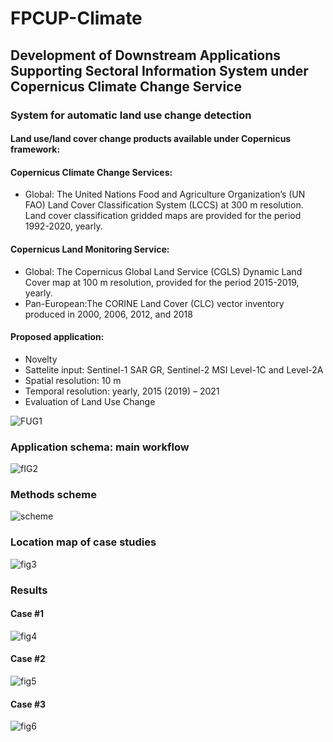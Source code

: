 # FPCUP-Climate
## Development of Downstream Applications Supporting Sectoral Information System under Copernicus Climate Change Service

### System for automatic land use change detection


#### Land use/land cover change products available under Copernicus framework:

#### Copernicus Climate Change Services:
- Global: The United Nations Food and Agriculture Organization’s (UN FAO) Land Cover Classification System (LCCS) at 300 m resolution. Land cover classification gridded maps are provided for the period 1992-2020, yearly.

#### Copernicus Land Monitoring Service:
- Global: The Copernicus Global Land Service (CGLS) Dynamic Land Cover map at 100 m resolution, provided for the period 2015-2019, yearly.
- Pan-European:The CORINE Land Cover (CLC) vector inventory produced in 2000, 2006, 2012, and 2018


#### Proposed application: 
- Novelty
- Sattelite input: Sentinel-1 SAR GR, Sentinel-2 MSI Level-1C and Level-2A
- Spatial resolution: 10 m
- Temporal resolution: yearly, 2015 (2019) – 2021
- Evaluation of Land Use Change

![FUG1](https://user-images.githubusercontent.com/64478068/225157075-425689dc-7c71-404e-921a-f64d59327a76.PNG)

### Application schema: main workflow

![fIG2](https://user-images.githubusercontent.com/64478068/225157170-b4f834fd-a6d6-4369-be6b-75fc2d8b72b9.PNG)

### Methods scheme

![scheme](https://user-images.githubusercontent.com/64478068/225156861-2cc716d1-4d1b-49ba-a756-9e32c29731c6.PNG)

### Location map of case studies

![fig3](https://user-images.githubusercontent.com/64478068/225157314-8b8081c6-a750-4cfc-9ef9-6dac7aec5247.PNG)

### Results

#### Case #1
![fig4](https://user-images.githubusercontent.com/64478068/225157491-2989947f-47c5-419c-ab29-cbc7354717b9.PNG)

#### Case #2
![fig5](https://user-images.githubusercontent.com/64478068/225157493-dd4edce0-6afa-4643-9252-9cad9b13dc28.PNG)

#### Case #3
![fig6](https://user-images.githubusercontent.com/64478068/225157497-4cde0a38-787a-466e-a21a-def1e7ed63b6.PNG)





